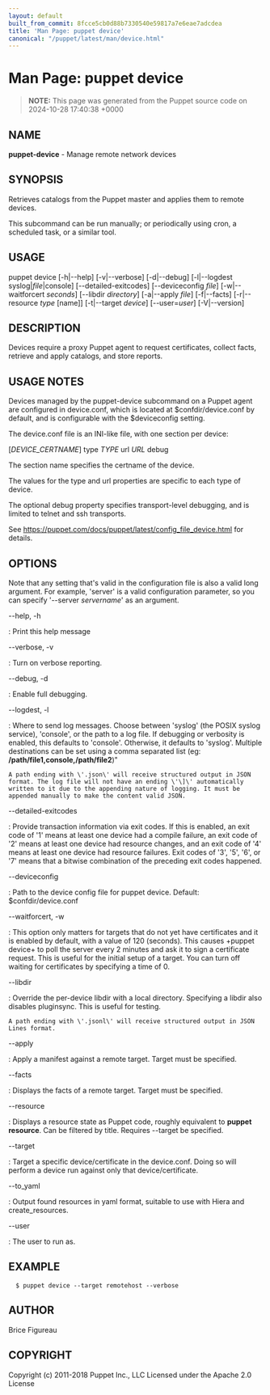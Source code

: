 ```yaml
---
layout: default
built_from_commit: 8fcce5cb0d88b7330540e59817a7e6eae7adcdea
title: 'Man Page: puppet device'
canonical: "/puppet/latest/man/device.html"
---
```


# Man Page: puppet device

> **NOTE:** This page was generated from the Puppet source code on 2024-10-28 17:40:38 +0000

## NAME
**puppet-device** - Manage remote network devices

## SYNOPSIS
Retrieves catalogs from the Puppet master and applies them to remote
devices.

This subcommand can be run manually; or periodically using cron, a
scheduled task, or a similar tool.

## USAGE
puppet device \[-h\|\--help\] \[-v\|\--verbose\] \[-d\|\--debug\]
\[-l\|\--logdest syslog\|*file*\|console\] \[\--detailed-exitcodes\]
\[\--deviceconfig *file*\] \[-w\|\--waitforcert *seconds*\] \[\--libdir
*directory*\] \[-a\|\--apply *file*\] \[-f\|\--facts\] \[-r\|\--resource
*type* \[name\]\] \[-t\|\--target *device*\] \[\--user=*user*\]
\[-V\|\--version\]

## DESCRIPTION
Devices require a proxy Puppet agent to request certificates, collect
facts, retrieve and apply catalogs, and store reports.

## USAGE NOTES
Devices managed by the puppet-device subcommand on a Puppet agent are
configured in device.conf, which is located at \$confdir/device.conf by
default, and is configurable with the \$deviceconfig setting.

The device.conf file is an INI-like file, with one section per device:

\[*DEVICE_CERTNAME*\] type *TYPE* url *URL* debug

The section name specifies the certname of the device.

The values for the type and url properties are specific to each type of
device.

The optional debug property specifies transport-level debugging, and is
limited to telnet and ssh transports.

See https://puppet.com/docs/puppet/latest/config_file_device.html for
details.

## OPTIONS
Note that any setting that\'s valid in the configuration file is also a
valid long argument. For example, \'server\' is a valid configuration
parameter, so you can specify \'\--server *servername*\' as an argument.

\--help, -h

:   Print this help message

\--verbose, -v

:   Turn on verbose reporting.

\--debug, -d

:   Enable full debugging.

\--logdest, -l

:   Where to send log messages. Choose between \'syslog\' (the POSIX
    syslog service), \'console\', or the path to a log file. If
    debugging or verbosity is enabled, this defaults to \'console\'.
    Otherwise, it defaults to \'syslog\'. Multiple destinations can be
    set using a comma separated list (eg:
    **/path/file1,console,/path/file2**)\"

    A path ending with \'.json\' will receive structured output in JSON
    format. The log file will not have an ending \'\]\' automatically
    written to it due to the appending nature of logging. It must be
    appended manually to make the content valid JSON.

\--detailed-exitcodes

:   Provide transaction information via exit codes. If this is enabled,
    an exit code of \'1\' means at least one device had a compile
    failure, an exit code of \'2\' means at least one device had
    resource changes, and an exit code of \'4\' means at least one
    device had resource failures. Exit codes of \'3\', \'5\', \'6\', or
    \'7\' means that a bitwise combination of the preceding exit codes
    happened.

\--deviceconfig

:   Path to the device config file for puppet device. Default:
    \$confdir/device.conf

\--waitforcert, -w

:   This option only matters for targets that do not yet have
    certificates and it is enabled by default, with a value of 120
    (seconds). This causes +puppet device+ to poll the server every 2
    minutes and ask it to sign a certificate request. This is useful for
    the initial setup of a target. You can turn off waiting for
    certificates by specifying a time of 0.

\--libdir

:   Override the per-device libdir with a local directory. Specifying a
    libdir also disables pluginsync. This is useful for testing.

    A path ending with \'.jsonl\' will receive structured output in JSON
    Lines format.

\--apply

:   Apply a manifest against a remote target. Target must be specified.

\--facts

:   Displays the facts of a remote target. Target must be specified.

\--resource

:   Displays a resource state as Puppet code, roughly equivalent to
    **puppet resource**. Can be filtered by title. Requires \--target be
    specified.

\--target

:   Target a specific device/certificate in the device.conf. Doing so
    will perform a device run against only that device/certificate.

\--to_yaml

:   Output found resources in yaml format, suitable to use with Hiera
    and create_resources.

\--user

:   The user to run as.

## EXAMPLE

      $ puppet device --target remotehost --verbose

## AUTHOR
Brice Figureau

## COPYRIGHT
Copyright (c) 2011-2018 Puppet Inc., LLC Licensed under the Apache 2.0
License

